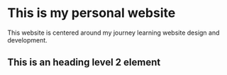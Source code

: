 # This is my personal website

This website is centered around my journey learning website design and development.

## This is an heading level 2 element